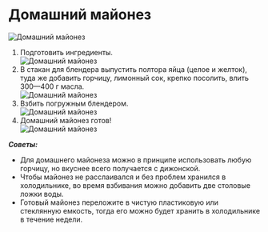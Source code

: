 # Домашний майонез
![Домашний майонез](/images/Kulinar/Sous/maionez-01.jpg 'Домашний майонез')

1. Подготовить ингредиенты.  
![Домашний майонез](/images/Kulinar/Sous/maionez-02.jpg 'Домашний майонез')
2. В стакан для блендера выпустить полтора яйца (целое и желток), туда же добавить горчицу, лимонный сок, крепко посолить, влить 300—400 г масла.  
![Домашний майонез](/images/Kulinar/Sous/maionez-03.jpg 'Домашний майонез')
3. Взбить погружным блендером.  
![Домашний майонез](/images/Kulinar/Sous/maionez-04.jpg 'Домашний майонез')
4. Домашний майонез готов!  
![Домашний майонез](/images/Kulinar/Sous/maionez-01.jpg 'Домашний майонез')

***Советы:***

- Для домашнего майонеза можно в принципе использовать любую горчицу, но вкуснее всего получается с дижонской.
- Чтобы майонез не расслаивался и без проблем хранился в холодильнике, во время взбивания можно добавить две столовые ложки воды.
- Готовый майонез переложите в чистую пластиковую или стеклянную емкость, тогда его можно будет хранить в холодильнике в течение недели.


